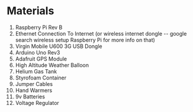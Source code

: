 Materials
=========


1. Raspberry Pi Rev B
2. Ethernet Connection To Internet (or wireless internet dongle -- google search wireless setup Raspberry Pi for more info on that)
3. Virgin Mobile U600 3G USB Dongle
4. Arduino Uno Rev3
5. Adafruit GPS Module
7. High Altitude Weather Balloon
8. Helium Gas Tank
9. Styrofoam Container
10. Jumper Cables
11. Hand Warmers
12. 9v Batteries
13. Voltage Regulator
